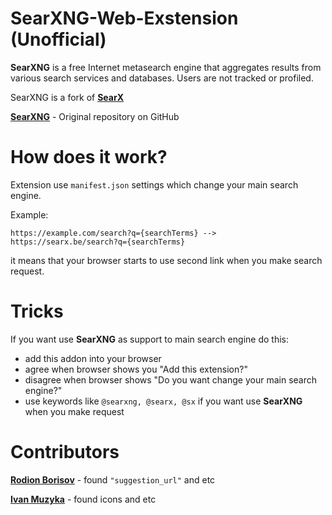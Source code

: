 # SearXNG-Web-Exstension (Unofficial)
**SearXNG** is a free Internet metasearch engine that aggregates results from various search services and databases. Users are not tracked or profiled.

SearXNG is a fork of <a href="https://github.com/searx/searx"><b>SearX</b></a>

<a href="https://github.com/searxng/searxng"><b>SearXNG</b></a> - Original repository on GitHub

# How does it work? 
Extension use ``manifest.json`` settings which change your main search engine. 

Example: 
```
https://example.com/search?q={searchTerms} --> https://searx.be/search?q={searchTerms}
```
it means that your browser starts to use second link when you make search request.

# Tricks
If you want use **SearXNG** as support to main search engine do this:
- add this addon into your browser 
- agree when browser shows you "Add this extension?"
- disagree when browser shows "Do you want change your main search engine?" 
- use keywords like ```@searxng, @searx, @sx``` if you want use **SearXNG** when you make request

# Contributors
[**Rodion Borisov**](https://github.com/vintprox) - found ```"suggestion_url"``` and etc

[**Ivan Muzyka**](https://github.com/SeryiBaran) - found icons and etc
